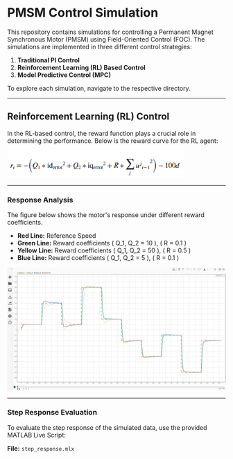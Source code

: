 # PMSM Control Simulation

This repository contains simulations for controlling a Permanent Magnet Synchronous Motor (PMSM) using Field-Oriented Control (FOC). The simulations are implemented in three different control strategies:

1. **Traditional PI Control**
2. **Reinforcement Learning (RL) Based Control**
3. **Model Predictive Control (MPC)**

To explore each simulation, navigate to the respective directory.

---

## Reinforcement Learning (RL) Control

In the RL-based control, the reward function plays a crucial role in determining the performance. Below is the reward curve for the RL agent:

![Reward Image](./sim_data/agent/reward.png)

---

### Response Analysis

The figure below shows the motor's response under different reward coefficients. 

- **Red Line:** Reference Speed  
- **Green Line:** Reward coefficients \( Q_1, Q_2 = 10 \), \( R = 0.1 \)  
- **Yellow Line:** Reward coefficients \( Q_1, Q_2 = 50 \), \( R = 0.5 \)  
- **Blue Line:** Reward coefficients \( Q_1, Q_2 = 5 \), \( R = 0.1 \)  

![Response Image](./sim_data/agent/reward_var.png)

---

### Step Response Evaluation

To evaluate the step response of the simulated data, use the provided MATLAB Live Script:

**File:** `step_response.mlx`
